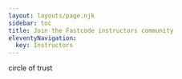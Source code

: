 ```yaml
---
layout: layouts/page.njk
sidebar: toc
title: Join the Fastcode instructors community
eleventyNavigation:
  key: Instructors
---
```


circle of trust